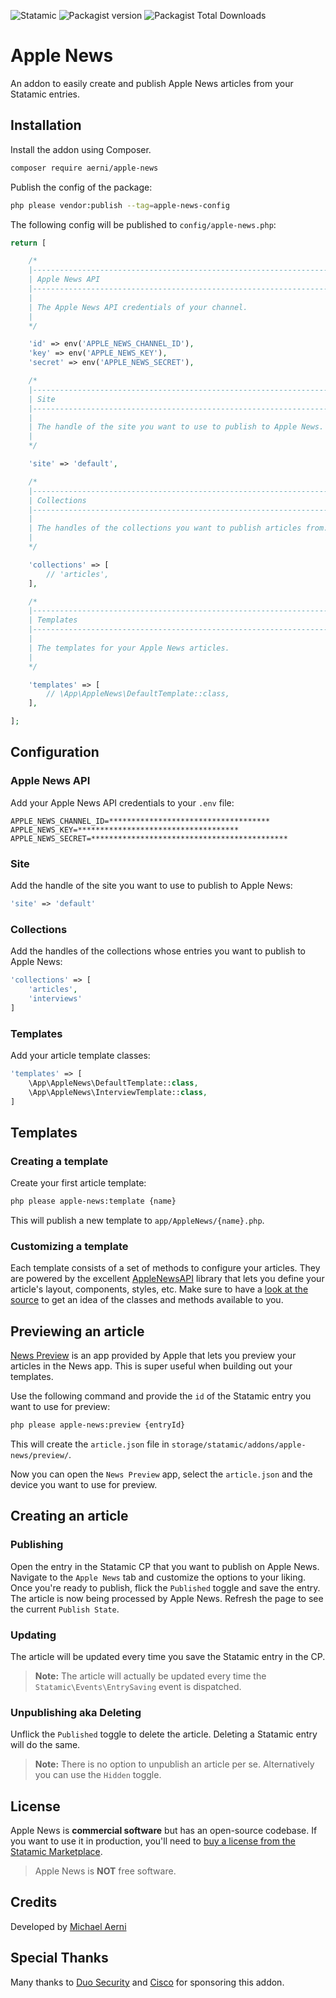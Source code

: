 ![Statamic](https://flat.badgen.net/badge/Statamic/3.0+/FF269E) ![Packagist version](https://flat.badgen.net/packagist/v/aerni/apple-news/latest) ![Packagist Total Downloads](https://flat.badgen.net/packagist/dt/aerni/apple-news)

# Apple News
An addon to easily create and publish Apple News articles from your Statamic entries.

## Installation
Install the addon using Composer.

```bash
composer require aerni/apple-news
```

Publish the config of the package:

```bash
php please vendor:publish --tag=apple-news-config
```

The following config will be published to `config/apple-news.php`:

```php
return [

    /*
    |--------------------------------------------------------------------------
    | Apple News API
    |--------------------------------------------------------------------------
    |
    | The Apple News API credentials of your channel.
    |
    */

    'id' => env('APPLE_NEWS_CHANNEL_ID'),
    'key' => env('APPLE_NEWS_KEY'),
    'secret' => env('APPLE_NEWS_SECRET'),

    /*
    |--------------------------------------------------------------------------
    | Site
    |--------------------------------------------------------------------------
    |
    | The handle of the site you want to use to publish to Apple News.
    |
    */

    'site' => 'default',

    /*
    |--------------------------------------------------------------------------
    | Collections
    |--------------------------------------------------------------------------
    |
    | The handles of the collections you want to publish articles from.
    |
    */

    'collections' => [
        // 'articles',
    ],

    /*
    |--------------------------------------------------------------------------
    | Templates
    |--------------------------------------------------------------------------
    |
    | The templates for your Apple News articles.
    |
    */

    'templates' => [
        // \App\AppleNews\DefaultTemplate::class,
    ],

];
```

## Configuration

### Apple News API
Add your Apple News API credentials to your `.env` file:

```env
APPLE_NEWS_CHANNEL_ID=************************************
APPLE_NEWS_KEY=************************************
APPLE_NEWS_SECRET=********************************************
```

### Site
Add the handle of the site you want to use to publish to Apple News:

```php
'site' => 'default'
```

### Collections
Add the handles of the collections whose entries you want to publish to Apple News:

```php
'collections' => [
    'articles',
    'interviews'
]
```

### Templates
Add your article template classes:

```php
'templates' => [
    \App\AppleNews\DefaultTemplate::class,
    \App\AppleNews\InterviewTemplate::class,
]
```

## Templates

### Creating a template
Create your first article template:

```bash
php please apple-news:template {name}
```

This will publish a new template to `app/AppleNews/{name}.php`.

### Customizing a template
Each template consists of a set of methods to configure your articles. They are powered by the excellent [AppleNewsAPI](https://github.com/chapter-three/AppleNewsAPI) library that lets you define your article's layout, components, styles, etc. Make sure to have a [look at the source](https://github.com/chapter-three/AppleNewsAPI/tree/master/src/Document) to get an idea of the classes and methods available to you.

## Previewing an article

[News Preview](https://developer.apple.com/news-preview/) is an app provided by Apple that lets you preview your articles in the News app. This is super useful when building out your templates.

Use the following command and provide the `id` of the Statamic entry you want to use for preview:

```bash
php please apple-news:preview {entryId}
```

This will create the `article.json` file in `storage/statamic/addons/apple-news/preview/`.

Now you can open the `News Preview` app, select the `article.json` and the device you want to use for preview.

## Creating an article

### Publishing
Open the entry in the Statamic CP that you want to publish on Apple News. Navigate to the `Apple News` tab and customize the options to your liking. Once you're ready to publish, flick the `Published` toggle and save the entry. The article is now being processed by Apple News. Refresh the page to see the current `Publish State`.

### Updating
The article will be updated every time you save the Statamic entry in the CP.

> **Note:** The article will actually be updated every time the `Statamic\Events\EntrySaving` event is dispatched.

### Unpublishing aka Deleting
Unflick the `Published` toggle to delete the article. Deleting a Statamic entry will do the same.

> **Note:** There is no option to unpublish an article per se. Alternatively you can use the `Hidden` toggle.

## License
Apple News is **commercial software** but has an open-source codebase. If you want to use it in production, you'll need to [buy a license from the Statamic Marketplace](https://statamic.com/addons/aerni/apple-news).
>Apple News is **NOT** free software.

## Credits
Developed by [Michael Aerni](https://www.michaelaerni.ch)

## Special Thanks
Many thanks to [Duo Security](https://duo.com/) and [Cisco](https://www.cisco.com/) for sponsoring this addon.
